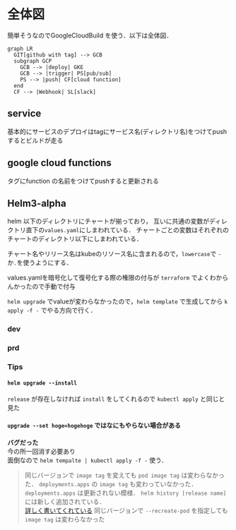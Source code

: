 <head>
<script src="https://unpkg.com/mermaid@8.0.0/dist/mermaid.min.js"></script>
<script>
const mermaiding = function() {
    const elements = document.querySelectorAll("pre>code.language-mermaid");
    for (let i = 0; i < elements.length; i++) {
        const e = elements[i];
        const pre = e.parentElement;
        const replace = function(graph) {
            const elem = document.createElement('div');
            elem.innerHTML = graph;
            elem.className = 'mermaid';
            elem.setAttribute('data-processed', 'true');
            pre.parentElement.replaceChild(elem, pre);
        }
        mermaid.mermaidAPI.render('id' + i, e.textContent, replace);
    }
}

if (document.readyState == 'interactive' || document.readyState == 'complete') {
    mermaiding();
}else{
    document.addEventListener("DOMContentLoaded", mermaiding);
}
</script>
</head>

# 全体図
簡単そうなのでGoogleCloudBuild を使う．以下は全体図．
```mermaid
graph LR
  GIT[github with tag] --> GCB 
  subgraph GCP
    GCB --> |deploy| GKE
    GCB --> |trigger| PS[pub/sub]
    PS --> |push| CF[cloud function]
  end
  CF --> |Webhook| SL[slack]
```

## service
基本的にサービスのデプロイはtagにサービス名(ディレクトリ名)をつけてpushするとビルドが走る
## google cloud functions
タグにfunction の名前をつけてpushすると更新される

## Helm3-alpha
helm 以下のディレクトリにチャートが揃っており，
互いに共通の変数がディレクトリ直下の`values.yaml`にしまわれている．
チャートごとの変数はそれぞれのチャートのディレクトリ以下にしまわれている．

チャート名やリリース名はkubeのリソース名に含まれるので，`lowercase`で
`-`か`.`を使うようにする．

values.yamlを暗号化して復号化する際の権限の付与が `terraform` でよくわからんかったので手動で付与

`helm upgrade` でvalueが変わらなかったので，`helm template` で生成してから `k apply -f -` でやる方向で行く．


### dev
### prd

### Tips
#### `helm upgrade --install`
`release` が存在しなければ `install` をしてくれるので `kubectl apply` と同じと見た
#### `upgrade --set hoge=hogehoge` ではなにもやらない場合がある
**バグだった**  
今の所一回消す必要あり  
面倒なので `helm tempalte | kubectl apply -f -` 使う．
>同じバージョンで `image tag` を変えても `pod image tag` は変わらなかった．
`deployments.apps` の `image tag` も変わっていなかった．
`deployments.apps` は更新されない模様．
`helm history [release name]` には新しく追加されている．  
[詳しく書いてくれている](<https://medium.com/@kcatstack/understand-helm-upgrade-flags-reset-values-reuse-values-6e58ac8f127e>
)
同じバージョンで `--recreate-pod` を指定しても `image tag` は変わらなかった

